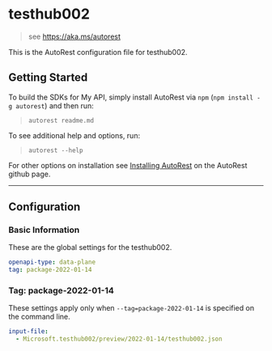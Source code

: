 # testhub002

> see https://aka.ms/autorest

This is the AutoRest configuration file for testhub002.

## Getting Started

To build the SDKs for My API, simply install AutoRest via `npm` (`npm install -g autorest`) and then run:

> `autorest readme.md`

To see additional help and options, run:

> `autorest --help`

For other options on installation see [Installing AutoRest](https://aka.ms/autorest/install) on the AutoRest github page.

---

## Configuration

### Basic Information

These are the global settings for the testhub002.

```yaml
openapi-type: data-plane
tag: package-2022-01-14
```

### Tag: package-2022-01-14

These settings apply only when `--tag=package-2022-01-14` is specified on the command line.

```yaml $(tag) == 'package-2022-01-14'
input-file:
  - Microsoft.testhub002/preview/2022-01-14/testhub002.json
```
